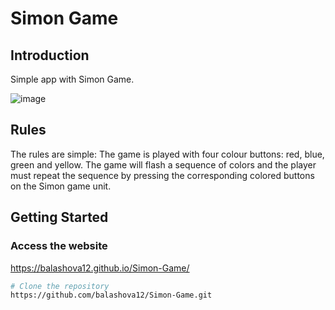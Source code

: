 # Simon Game

## Introduction

Simple app with Simon Game.

![image](https://github.com/user-attachments/assets/c7ddc5b2-d619-4657-be6e-00257c845184)

## Rules

The rules are simple: The game is played with four colour buttons: red, blue, green and yellow. 
The game will flash a sequence of colors and the player must repeat the sequence by pressing the corresponding colored buttons on the Simon game unit.

## Getting Started

### Access the website

https://balashova12.github.io/Simon-Game/

```bash
# Clone the repository
https://github.com/balashova12/Simon-Game.git
